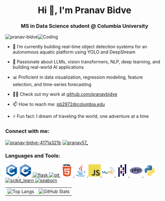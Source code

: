 
<h1 align="center">Hi 👋, I'm Pranav Bidve</h1>
<h3 align="center">MS in Data Science student @ Columbia University</h3>
<img align="right" alt="Coding" width="400" src="https://gifdb.com/images/high/coding-silicon-valley-data-doesnt-lie-9sd5y0tm0scag6zb.webp">

<p align="left"> <img src="https://komarev.com/ghpvc/?username=pranav-bidve&label=Profile%20views&color=0e75b6&style=flat" alt="pranav-bidve" /> </p>

- 🔭 I’m currently building real-time object detection systems for an autonomous aquatic platform using YOLO and DeepStream
- 🤖 Passionate about LLMs, vision transformers, NLP, deep learning, and building real-world AI applications
- 📊 Proficient in data visualization, regression modeling, feature selection, and time-series forecasting  
- 👨‍💻 Check out my work at [github.com/pranavbidve](https://github.com/pranavbidve)

- 📫 How to reach me: [pb2972@columbia.edu](https://github.com/pranavbidve)
- ⚡ Fun fact: I dream of traveling the world, one adventure at a time


<h3 align="left">Connect with me:</h3>
<p align="left">
<a href="https://linkedin.com/in/pranav-bidve-4171a321b" target="blank"><img align="center" src="https://raw.githubusercontent.com/rahuldkjain/github-profile-readme-generator/master/src/images/icons/Social/linked-in-alt.svg" alt="pranav-bidve-4171a321b" height="30" width="40" /></a>
<a href="https://instagram.com/pranav57_" target="blank"><img align="center" src="https://raw.githubusercontent.com/rahuldkjain/github-profile-readme-generator/master/src/images/icons/Social/instagram.svg" alt="pranav57_" height="30" width="40" /></a>
</p>

<h3 align="left">Languages and Tools:</h3>
<p align="left"> 
  <a href="https://www.cprogramming.com/" target="_blank" rel="noreferrer"> 
    <img src="https://raw.githubusercontent.com/devicons/devicon/master/icons/c/c-original.svg" alt="c" width="40" height="40"/> 
  </a> 
  <a href="https://www.w3schools.com/cpp/" target="_blank" rel="noreferrer"> 
    <img src="https://raw.githubusercontent.com/devicons/devicon/master/icons/cplusplus/cplusplus-original.svg" alt="cplusplus" width="40" height="40"/> 
  </a> 
  <a href="https://flask.palletsprojects.com/" target="_blank" rel="noreferrer"> 
    <img src="https://www.vectorlogo.zone/logos/pocoo_flask/pocoo_flask-icon.svg" alt="flask" width="40" height="40"/> 
  </a> 
  <a href="https://git-scm.com/" target="_blank" rel="noreferrer"> 
    <img src="https://www.vectorlogo.zone/logos/git-scm/git-scm-icon.svg" alt="git" width="40" height="40"/> 
  </a> 
  <a href="https://www.w3.org/html/" target="_blank" rel="noreferrer"> 
    <img src="https://raw.githubusercontent.com/devicons/devicon/master/icons/html5/html5-original-wordmark.svg" alt="html5" width="40" height="40"/> 
  </a> 
  <a href="https://www.java.com" target="_blank" rel="noreferrer"> 
    <img src="https://raw.githubusercontent.com/devicons/devicon/master/icons/java/java-original.svg" alt="java" width="40" height="40"/> 
  </a> 
  <a href="https://developer.mozilla.org/en-US/docs/Web/JavaScript" target="_blank" rel="noreferrer"> 
    <img src="https://raw.githubusercontent.com/devicons/devicon/master/icons/javascript/javascript-original.svg" alt="javascript" width="40" height="40"/> 
  </a> 
  <a href="https://www.mysql.com/" target="_blank" rel="noreferrer"> 
    <img src="https://raw.githubusercontent.com/devicons/devicon/master/icons/mysql/mysql-original-wordmark.svg" alt="mysql" width="40" height="40"/> 
  </a> 
  <a href="https://pandas.pydata.org/" target="_blank" rel="noreferrer"> 
    <img src="https://raw.githubusercontent.com/devicons/devicon/2ae2a900d2f041da66e950e4d48052658d850630/icons/pandas/pandas-original.svg" alt="pandas" width="40" height="40"/> 
  </a> 
  <a href="https://www.php.net" target="_blank" rel="noreferrer">
    <img src="https://raw.githubusercontent.com/devicons/devicon/master/icons/php/php-original.svg" alt="php" width="40" height="40"/> 
  </a> 
  <a href="https://www.python.org" target="_blank" rel="noreferrer"> 
    <img src="https://raw.githubusercontent.com/devicons/devicon/master/icons/python/python-original.svg" alt="python" width="40" height="40"/> 
  </a> 
  <a href="https://scikit-learn.org/" target="_blank" rel="noreferrer"> 
    <img src="https://upload.wikimedia.org/wikipedia/commons/0/05/Scikit_learn_logo_small.svg" alt="scikit_learn" width="40" height="40"/> 
  </a> 
  <a href="https://seaborn.pydata.org/" target="_blank" rel="noreferrer"> 
    <img src="https://seaborn.pydata.org/_images/logo-mark-lightbg.svg" alt="seaborn" width="40" height="40"/> 
  </a> 
</p>

<table>
  <tr>
    <td><img align="center" src="https://github-readme-stats.vercel.app/api/top-langs?username=pranavbidve&show_icons=true&locale=en&layout=compact" alt="Top Langs" /></td>
    <td><img align="center" src="https://github-readme-stats.vercel.app/api?username=pranavbidve&count_private=true&show_icons=true&theme=white" alt="GitHub Stats" /></td>
  </tr>
</table>
